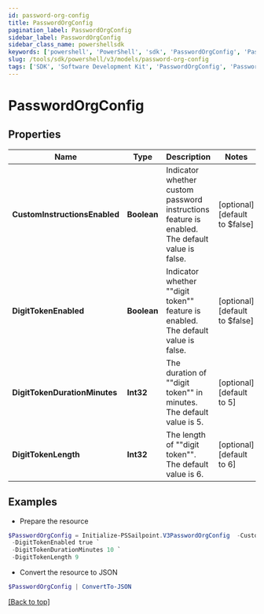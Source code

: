 ```yaml
---
id: password-org-config
title: PasswordOrgConfig
pagination_label: PasswordOrgConfig
sidebar_label: PasswordOrgConfig
sidebar_class_name: powershellsdk
keywords: ['powershell', 'PowerShell', 'sdk', 'PasswordOrgConfig', 'PasswordOrgConfig'] 
slug: /tools/sdk/powershell/v3/models/password-org-config
tags: ['SDK', 'Software Development Kit', 'PasswordOrgConfig', 'PasswordOrgConfig']
---
```



# PasswordOrgConfig

## Properties

Name | Type | Description | Notes
------------ | ------------- | ------------- | -------------
**CustomInstructionsEnabled** | **Boolean** | Indicator whether custom password instructions feature is enabled. The default value is false. | [optional] [default to $false]
**DigitTokenEnabled** | **Boolean** | Indicator whether ""digit token"" feature is enabled. The default value is false. | [optional] [default to $false]
**DigitTokenDurationMinutes** | **Int32** | The duration of ""digit token"" in minutes. The default value is 5. | [optional] [default to 5]
**DigitTokenLength** | **Int32** | The length of ""digit token"". The default value is 6. | [optional] [default to 6]

## Examples

- Prepare the resource
```powershell
$PasswordOrgConfig = Initialize-PSSailpoint.V3PasswordOrgConfig  -CustomInstructionsEnabled true `
 -DigitTokenEnabled true `
 -DigitTokenDurationMinutes 10 `
 -DigitTokenLength 9
```

- Convert the resource to JSON
```powershell
$PasswordOrgConfig | ConvertTo-JSON
```


[[Back to top]](#) 

